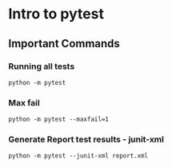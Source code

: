 # Intro to pytest

## Important Commands

### Running all tests

`python -m pytest`

### Max fail

`python -m pytest --maxfail=1`

### Generate Report test results - junit-xml

`python -m pytest --junit-xml report.xml`
